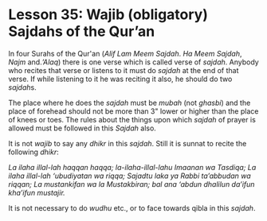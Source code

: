 Lesson 35: Wajib (obligatory) Sajdahs of the Qur’an
===================================================

In four Surahs of the Qur'an (*Alif Lam Meem Sajdah*. *Ha Meem*
*Sajdah*, *Najm* and.*’Alaq*) there is one verse which is called verse
of *sajdah*. Anybody who recites that verse or listens to it must do
*sajdah* at the end of that verse. If while listening to it he was
reciting it also, he should do two *sajdah*s.

The place where he does the *sajdah* must be *mubah* (not *ghasbi*) and
the place of forehead should not be more than 3" lower or higher than
the place of knees or toes. The rules about the things upon which
*sajdah* of prayer is allowed must be followed in this *Sajdah* also.

It is not *wajib* to say any *dhikr* in this *sajdah*. Still it is
sunnat to recite the following *dhikr*:

*La ilaha illal-lah haqqan haqqa; la-ilaha-illal-lahu Imaanan wa
Tasdiqa; La ilaha illal-lah ‘ubudiyatan wa riqqa; Sajadtu laka ya Rabbi
ta’abbudan wa riqqan; La mustankifan wa la Mustakbiran; bal ana ‘abdun
dhalilun da’ifun kha’ifun mustajir.*

It is not necessary to do *wudhu* etc., or to face towards qibla in this
*sajdah*.


